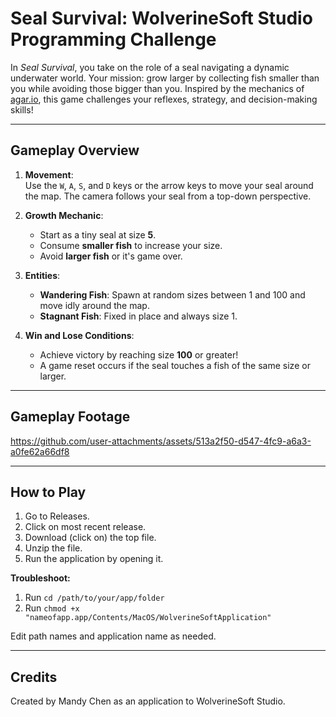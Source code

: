 # Seal Survival: WolverineSoft Studio Programming Challenge

In *Seal Survival*, you take on the role of a seal navigating a dynamic underwater world. Your mission: grow larger by collecting fish smaller than you while avoiding those bigger than you. Inspired by the mechanics of [agar.io](https://agar.io/#ffa), this game challenges your reflexes, strategy, and decision-making skills!

---

## Gameplay Overview

1. **Movement**:  
   Use the `W`, `A`, `S`, and `D` keys or the arrow keys to move your seal around the map. The camera follows your seal from a top-down perspective.
   
2. **Growth Mechanic**:  
   - Start as a tiny seal at size **5**.  
   - Consume **smaller fish** to increase your size.  
   - Avoid **larger fish** or it's game over.
   
3. **Entities**:  
   - **Wandering Fish**: Spawn at random sizes between 1 and 100 and move idly around the map.  
   - **Stagnant Fish**: Fixed in place and always size 1.  

4. **Win and Lose Conditions**:  
   - Achieve victory by reaching size **100** or greater!  
   - A game reset occurs if the seal touches a fish of the same size or larger.

---

## Gameplay Footage

https://github.com/user-attachments/assets/513a2f50-d547-4fc9-a6a3-a0fe62a66df8

---

## How to Play

1. Go to Releases.
2. Click on most recent release.
3. Download (click on) the top file.
4. Unzip the file.
5. Run the application by opening it.

**Troubleshoot:**
1. Run `cd /path/to/your/app/folder`
2. Run `chmod +x "nameofapp.app/Contents/MacOS/WolverineSoftApplication"`

Edit path names and application name as needed.

---

## Credits

Created by Mandy Chen as an application to WolverineSoft Studio.
